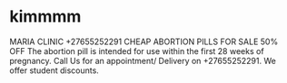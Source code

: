 # kimmmm
MARIA CLINIC +27655252291 CHEAP  ABORTION PILLS FOR SALE 50% OFF  The abortion pill  is intended for use within the first 28 weeks of pregnancy.   Call Us for an appointment/ Delivery on +27655252291. We offer student discounts.
